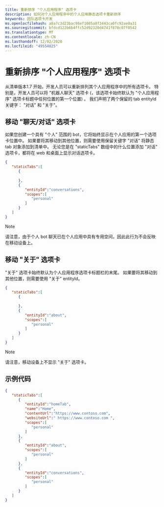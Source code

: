 ```yaml
---
title: 重新排序 "个人应用程序" 选项卡
description: 如何对个人应用程序中的个人应用静态选项卡重新排序
keywords: 团队选项卡开发
ms.openlocfilehash: a8a7c3d23bac98ef1085a8f3443ca0fc92ae0a31
ms.sourcegitcommit: bfdcd122b6b4ffc52d92320d4741f870c07f0542
ms.translationtype: MT
ms.contentlocale: zh-CN
ms.lasthandoff: 12/02/2020
ms.locfileid: "49554825"
---
```

# <a name="reorder-personal-app-tabs"></a>重新排序 "个人应用程序" 选项卡

从清单版本1.7 开始，开发人员可以重新排列其个人应用程序中的所有选项卡。 特别是，开发人员可以将 "机器人聊天" 选项卡 (，该选项卡始终默认为 "个人应用程序" 选项卡标题中任何位置的第一个位置) 。 我们声明了两个保留的 tab entityId 关键字： "对话" 和 "关于"。

## <a name="moving-the-chatconversation-tab"></a>移动 "聊天/对话" 选项卡

如果您创建一个具有 "个人" 范围的 bot，它将始终显示在个人应用的第一个选项卡位置中。 如果要将其移动到其他位置，则需要使用保留关键字 "对话" 将静态 tab 对象添加到清单中。 无论您是在 "staticTabs" 数组中的什么位置添加 "对话" 选项卡，都将在 web 和桌面上显示对话选项卡。 

```json
{
   "staticTabs":[
      {
         
      },
      {
         "entityId":"conversations",
         "scopes":[
            "personal"
         ]
      }
   ]
}
```

> [!NOTE]
> 请注意，由于个人 bot 聊天已在个人应用中具有专用空间，因此此行为不会反映在移动设备上。

## <a name="moving-the-about-tab"></a>移动 "关于" 选项卡

"关于" 选项卡始终默认为个人应用程序选项卡标题栏的末尾。 如果要将其移动到其他位置，则需要使用 "关于" entityId。

```json
{
   "staticTabs":[
      {
         
      },
      {
         "entityId":"about",
         "scopes":[
            "personal"
         ]
      }
   ]
}
```
> [!NOTE]
> 请注意，移动设备上不显示 "关于" 选项卡。

## <a name="example-code"></a>示例代码

```json
{
   "staticTabs":[
      {
         "entityId":"homeTab",
         "name":"Home",
         "contentUrl":"https://www.contoso.com",
         "websiteUrl":" https://www.contoso.com ",
         "scopes":[
            "personal"
         ]
      },
      {
         "entityId":"about",
         "scopes":[
            "personal"
         ]
      },
      {
         "entityId":"conversations",
         "scopes":[
            "personal"
         ]
      }
   ]
}
```
